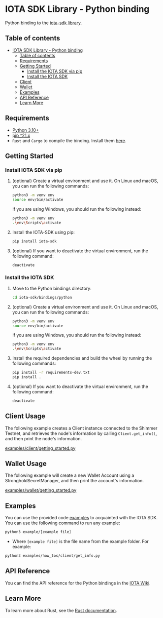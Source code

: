 # IOTA SDK Library - Python binding

Python binding to the [iota-sdk library](/README.md).

## Table of contents

- [IOTA SDK Library - Python binding](#iota-sdk-library---python-binding)
  - [Table of contents](#table-of-contents)
  - [Requirements](#requirements)
  - [Getting Started](#getting-started)
    - [Install the IOTA SDK via pip](#install-iota-sdk-via-pip)
    - [Install the IOTA SDK](#install-the-iota-sdk)
  - [Client](#client-usage)
  - [Wallet](#wallet-usage)
  - [Examples](#examples)
  - [API Reference](#api-reference)
  - [Learn More](#learn-more)

## Requirements

- [Python 3.10+](https://www.python.org)
- [pip ^21.x](https://pypi.org/project/pip)
- `Rust` and `Cargo` to compile the binding. Install
  them [here](https://doc.rust-lang.org/cargo/getting-started/installation.html).

## Getting Started

### Install IOTA SDK via pip

1. (optional) Create a virtual environment and use it. On Linux and macOS, you can run the following commands:

   ```bash
   python3 -m venv env
   source env/bin/activate
   ```

   If you are using Windows, you should run the following instead:

   ```bash
   python3 -m venv env
   .\env\Scripts\activate
   ```

2. Install the IOTA-SDK using pip:

   ```bash
   pip install iota-sdk
   ```

3. (optional) If you want to deactivate the virtual environment, run the following command:

   ```bash
   deactivate
   ```

### Install the IOTA SDK

1. Move to the Python bindings directory:

   ```bash
   cd iota-sdk/bindings/python
   ```

2. (optional) Create a virtual environment and use it. On Linux and macOS, you can run the following commands:

   ```bash
   python3 -m venv env
   source env/bin/activate
   ```

   If you are using Windows, you should run the following instead:

   ```bash
   python3 -m venv env
   .\env\Scripts\activate
   ```

3. Install the required dependencies and build the wheel by running the following commands:

   ```bash
   pip install -r requirements-dev.txt
   pip install .
   ```

4. (optional) If you want to deactivate the virtual environment, run the following command:

   ```bash
   deactivate
   ```

## Client Usage

The following example creates a Client instance connected to the Shimmer Testnet, and retrieves the node's information by calling `Client.get_info()`, and then print the node's information.

[examples/client/getting_started.py](examples/client/getting_started.py)

## Wallet Usage

The following example will create a new Wallet Account  using a StrongholdSecretManager, and then print the account's information.

[examples/wallet/getting_started.py](examples/wallet/getting_started.py)

## Examples

You can use the provided code [examples](https://github.com/iotaledger/iota-sdk/blob/develop/bindings/python/examples) to acquainted with the IOTA SDK. You can use the following command to
run any example:

```bash
python3 example/[example file]
```

- Where `[example file]` is the file name from the example folder. For example:

```bash
python3 examples/how_tos/client/get_info.py
```

## API Reference

You can find the API reference for the Python bindings in the
[IOTA Wiki](https://wiki.iota.org/shimmer/iota-sdk/references/python/iota_sdk/client/).


## Learn More

To learn more about Rust, see the [Rust documentation](https://www.rust-lang.org).
